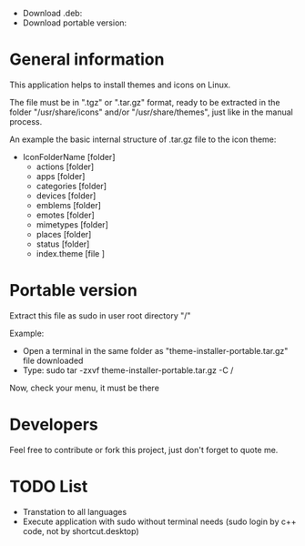 - Download .deb: 
- Download portable version:

# General information
This application helps to install themes and icons on Linux.

The file must be in ".tgz" or ".tar.gz" format, ready to be extracted in the folder "/usr/share/icons" and/or "/usr/share/themes", just like in the manual process.

An example the basic internal structure of .tar.gz file to the icon theme:
- IconFolderName	[folder]
	+ actions 	[folder]
	+ apps 		[folder]
	+ categories 	[folder]
	+ devices 	[folder]
	+ emblems 	[folder]
	+ emotes 	[folder]
	+ mimetypes 	[folder]
	+ places 	[folder]
	+ status 	[folder]
	+ index.theme 	[file  ]

# Portable version
Extract this file as sudo in user root directory "/"

Example: 

- Open a terminal in the same folder as "theme-installer-portable.tar.gz" file downloaded
- Type: sudo tar -zxvf theme-installer-portable.tar.gz -C /

Now, check your menu, it must be there

# Developers
Feel free to contribute or fork this project, just don't forget to quote me.

# TODO List
- Transtation to all languages
- Execute application with sudo without terminal needs (sudo login by c++ code, not by shortcut.desktop)

